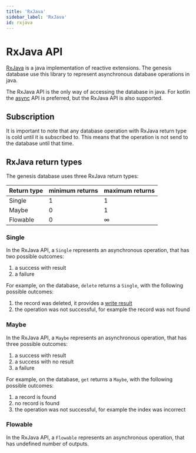 ```yaml
---
title: 'RxJava'
sidebar_label: 'RxJava'
id: rxjava
---
```


RxJava API
==========

[RxJava](https://www.rxjava.com/) is a java implementation of reactive extensions. The genesis database use this library to represent asynchronous database operations in java.

The RxJava API is the only way of accessing the database in java. For kotlin the [async](/database/reference/apis/async/) API is preferred, but the RxJava API is also supported.

Subscription[​](/database/types-of-api/rxjava/#subscriptiondirect-link-to-heading)
-------------------------------------------------------------------------------------------------------------------------------------------------

It is important to note that any database operation with RxJava return type is cold until it is subscribed to. This means that the operation is not send to the database until that time.

RxJava return types[​](/database/types-of-api/rxjava/#rxjava-return-typesdirect-link-to-heading)
---------------------------------------------------------------------------------------------------------------------------------------------------------------

The genesis database uses three RxJava return types:

| Return type | minimum returns | maximum returns |
| --- | --- | --- |
| Single | 1 | 1 |
| Maybe | 0 | 1 |
| Flowable | 0 | ∞ |

### Single[​](/database/types-of-api/rxjava/#singledirect-link-to-heading)

In the RxJava API, a `Single` represents an asynchronous operation, that has two possible outcomes:

1.  a success with result
2.  a failure

For example, on the database, `delete` returns a `Single`, with the following possible outcomes:

1.  the record was deleted, it provides a [write result](/database/how-to/helper/write-result/overview/)
2.  the operation was not successful, for example the record was not found

### Maybe[​](/database/types-of-api/rxjava/#maybedirect-link-to-heading)

In the RxJava API, a `Maybe` represents an asynchronous operation, that has three possible outcomes:

1.  a success with result
2.  a success with no result
3.  a failure

For example, on the database, `get` returns a `Maybe`, with the following possible outcomes:

1.  a record is found
2.  no record is found
3.  the operation was not successful, for example the index was incorrect

### Flowable[​](/database/types-of-api/rxjava/#flowabledirect-link-to-heading)

In the RxJava API, a `Flowable` represents an asynchronous operation, that has undefined number of outputs.